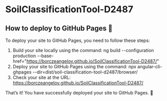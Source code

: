 # SoilClassificationTool-D2487


## How to deploy to GitHub Pages 🚀
To deploy your site to GitHub Pages, you need to follow these steps:

1. Build your site locally using the command: ng build --configuration production --base-href="https://borczeangelov.github.io/SoilClassificationTool-D2487/"
2. Deploy your site to GitHub Pages using the command: npx angular-cli-ghpages --dir=dist/soil-classification-tool-d2487/browser/
3. Check your site at the URL: https://borczeangelov.github.io/SoilClassificationTool-D2487/

That’s it! You have successfully deployed your site to GitHub Pages. 🎉